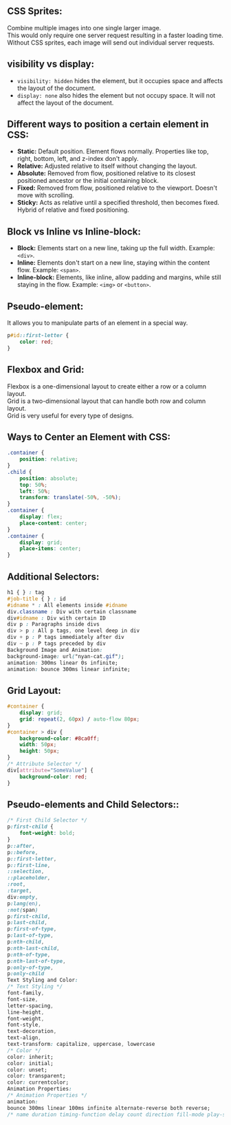 <!-- css.md -->
## CSS Sprites:
Combine multiple images into one single larger image.   
This would only require one server request resulting in a faster loading time.               
Without CSS sprites, each image will send out individual server requests.

## visibility vs display:
- `visibility: hidden` hides the element, but it occupies space and affects the layout of the document.
- `display: none` also hides the element but not occupy space. It will not affect the layout of the document.

## Different ways to position a certain element in CSS:
- **Static:** Default position. Element flows normally. Properties like top, right, bottom, left, and z-index don't apply.
- **Relative:** Adjusted relative to itself without changing the layout.
- **Absolute:** Removed from flow, positioned relative to its closest positioned ancestor or the initial containing block.
- **Fixed:** Removed from flow, positioned relative to the viewport. Doesn't move with scrolling.
- **Sticky:** Acts as relative until a specified threshold, then becomes fixed. Hybrid of relative and fixed positioning.

## Block vs Inline vs Inline-block:
- **Block:** Elements start on a new line, taking up the full width. Example: `<div>`.
- **Inline:** Elements don't start on a new line, staying within the content flow. Example: `<span>`.
- **Inline-block:** Elements, like inline, allow padding and margins, while still staying in the flow. Example: `<img>` or `<button>`.

## Pseudo-element:
It allows you to manipulate parts of an element in a special way.
```css
p#id::first-letter {
    color: red;
}
```
## Flexbox and Grid:
Flexbox is a one-dimensional layout to create either a row or a column layout.                
Grid is a two-dimensional layout that can handle both row and column layout.               
Grid is very useful for every type of designs.             
## Ways to Center an Element with CSS:
```css
.container { 
    position: relative; 
}  
.child { 
    position: absolute; 
    top: 50%; 
    left: 50%; 
    transform: translate(-50%, -50%); 
}  
.container { 
    display: flex; 
    place-content: center; 
}  
.container { 
    display: grid; 
    place-items: center; 
}
```
## Additional Selectors:
```css
h1 { } : tag
#job-title { } : id
#idname * : All elements inside #idname
div.classname : Div with certain classname
div#idname : Div with certain ID
div p : Paragraphs inside divs
div > p : All p tags, one level deep in div
div + p	: P tags immediately after div
div ~ p	: P tags preceded by div
Background Image and Animation:
background-image: url("nyan-cat.gif");  
animation: 300ms linear 0s infinite;
animation: bounce 300ms linear infinite;
```
## Grid Layout:
```css
#container {
    display: grid;
    grid: repeat(2, 60px) / auto-flow 80px;
}
#container > div {
    background-color: #8ca0ff;
    width: 50px;
    height: 50px;
}
/* Attribute Selector */
div[attribute="SomeValue"] {
    background-color: red;
}
```
## Pseudo-elements and Child Selectors::
```css
/* First Child Selector */
p:first-child {
    font-weight: bold;
}
p::after,
p::before,
p::first-letter,
p::first-line,
::selection,
::placeholder,
:root,
:target,
div:empty,
p:lang(en),
:not(span)
p:first-child,
p:last-child,
p:first-of-type,
p:last-of-type,
p:nth-child,
p:nth-last-child,
p:nth-of-type,
p:nth-last-of-type,
p:only-of-type,
p:only-child
Text Styling and Color:
/* Text Styling */
font-family,
font-size,
letter-spacing,
line-height,
font-weight,
font-style,
text-decoration,
text-align,
text-transform: capitalize, uppercase, lowercase
/* Color */
color: inherit;
color: initial;
color: unset;
color: transparent;
color: currentcolor;
Animation Properties:
/* Animation Properties */
animation:
bounce 300ms linear 100ms infinite alternate-reverse both reverse;
/* name duration timing-function delay count direction fill-mode play-state */
```